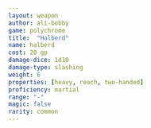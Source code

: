 ```yaml
---
layout: weapon
author: ali-bobby
game: polychrome
title:  "Halberd"
name: halberd
cost: 20 gp
damage-dice: 1d10
damage-type: slashing
weight: 6
properties: [heavy, reach, two-handed]
proficiency: martial
range: "-"
magic: false
rarity: common
---
```

